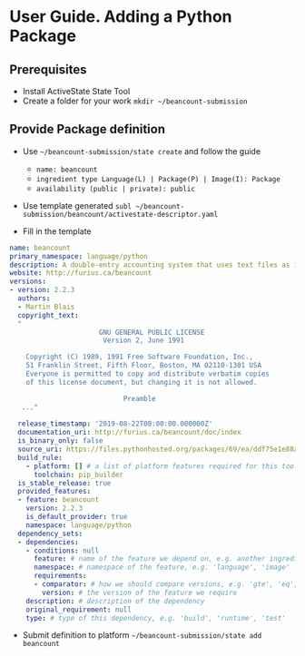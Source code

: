 # User Guide. Adding a Python Package

## Prerequisites
* Install ActiveState State Tool
* Create a folder for your work `mkdir ~/beancount-submission`

## Provide Package definition
* Use `~/beancount-submission/state create` and follow the guide
	* `name: beancount` 
	* `ingredient type Language(L) | Package(P) | Image(I): Package`
	* `availability (public | private): public`
* Use template generated `subl ~/beancount-submission/beancount/activestate-descriptor.yaml`

* Fill in the template
```yaml
name: beancount
primary_namespace: language/python
description: A double-entry accounting system that uses text files as input.
website: http://furius.ca/beancount
versions:
- version: 2.2.3
  authors:
  - Martin Blais
  copyright_text:
  "
                      GNU GENERAL PUBLIC LICENSE
                       Version 2, June 1991

    Copyright (C) 1989, 1991 Free Software Foundation, Inc.,
    51 Franklin Street, Fifth Floor, Boston, MA 02110-1301 USA
    Everyone is permitted to copy and distribute verbatim copies
    of this license document, but changing it is not allowed.

                            Preamble
   ..."
                            
  release_timestamp: '2019-08-22T00:00:00.000000Z'
  documentation_uri: http://furius.ca/beancount/doc/index
  is_binary_only: false
  source_uri: https://files.pythonhosted.org/packages/69/ea/ddf75e1e88aaba807bea3ac101b0e226ddc60832ecfe83ad05cc3a8fff4a/beancount-2.2.3.tar.gz
  build_rule:
    - platform: [] # a list of platform features required for this toolchain
      toolchain: pip_builder
  is_stable_release: true
  provided_features:
  - feature: beancount
    version: 2.2.3
    is_default_provider: true
    namespace: language/python
  dependency_sets:
  - dependencies:
    - conditions: null
      feature: # name of the feature we depend on, e.g. another ingredient, build tool etc.
      namespace: # namespace of the feature, e.g. 'language', 'image'
      requirements:
      - comparator: # how we should compare versions, e.g. 'gte', 'eq', 'lte'
        version: # the version of the feature we require
    description: # description of the dependency
    original_requirement: null
    type: # type of this dependency, e.g. 'build', 'runtime', 'test'

```
* Submit definition to platform `~/beancount-submission/state add beancount`
